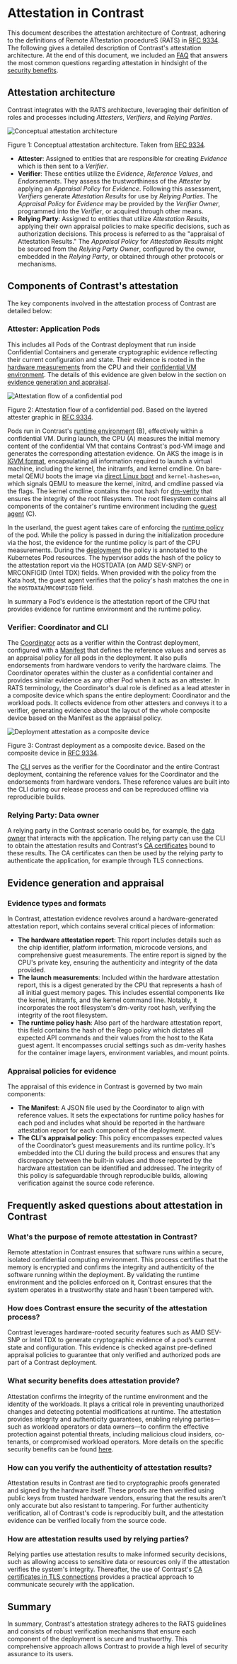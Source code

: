 # Attestation in Contrast

This document describes the attestation architecture of Contrast, adhering to
the definitions of Remote ATtestation procedureS (RATS) in
[RFC 9334](https://www.rfc-editor.org/rfc/rfc9334.html). The following gives a
detailed description of Contrast's attestation architecture. At the end of this
document, we included an
[FAQ](#frequently-asked-questions-about-attestation-in-contrast) that answers
the most common questions regarding attestation in hindsight of the
[security benefits](../basics/security-benefits.md).

## Attestation architecture

Contrast integrates with the RATS architecture, leveraging their definition of
roles and processes including _Attesters_, _Verifiers_, and _Relying Parties_.

![Conceptual attestation architecture](../_media/attestation-rats-architecture.svg)

Figure 1: Conceptual attestation architecture. Taken from
[RFC 9334](https://www.rfc-editor.org/rfc/rfc9334.html#figure-1).

- **Attester**: Assigned to entities that are responsible for creating
  _Evidence_ which is then sent to a _Verifier_.
- **Verifier**: These entities utilize the _Evidence_, _Reference Values_, and
  _Endorsements_. They assess the trustworthiness of the _Attester_ by applying
  an _Appraisal Policy_ for _Evidence_. Following this assessment, _Verifiers_
  generate _Attestation Results_ for use by _Relying Parties_. The _Appraisal
  Policy_ for _Evidence_ may be provided by the _Verifier Owner_, programmed
  into the _Verifier_, or acquired through other means.
- **Relying Party**: Assigned to entities that utilize _Attestation Results_,
  applying their own appraisal policies to make specific decisions, such as
  authorization decisions. This process is referred to as the "appraisal of
  Attestation Results." The _Appraisal Policy_ for _Attestation Results_ might
  be sourced from the _Relying Party Owner_, configured by the owner, embedded
  in the _Relying Party_, or obtained through other protocols or mechanisms.

## Components of Contrast's attestation

The key components involved in the attestation process of Contrast are detailed
below:

### Attester: Application Pods

This includes all Pods of the Contrast deployment that run inside Confidential
Containers and generate cryptographic evidence reflecting their current
configuration and state. Their evidence is rooted in the
[hardware measurements](../basics/confidential-containers.md) from the CPU and
their [confidential VM environment](../components/runtime.md). The details of
this evidence are given below in the section on
[evidence generation and appraisal](#evidence-generation-and-appraisal).

![Attestation flow of a confidential pod](../_media/attestation-pod.svg)

Figure 2: Attestation flow of a confidential pod. Based on the layered attester
graphic in [RFC 9334](https://www.rfc-editor.org/rfc/rfc9334.html#figure-3).

Pods run in Contrast's [runtime environment](../components/runtime.md) (B),
effectively within a confidential VM. During launch, the CPU (A) measures the
initial memory content of the confidential VM that contains Contrast's pod-VM
image and generates the corresponding attestation evidence. On AKS the image is
in [IGVM format](https://github.com/microsoft/igvm), encapsulating all
information required to launch a virtual machine, including the kernel, the
initramfs, and kernel cmdline. On bare-metal QEMU boots the image via
[direct Linux boot](https://qemu-project.gitlab.io/qemu/system/linuxboot.html)
and `kernel-hashes=on`, which signals QEMU to measure the kernel, initrd, and
cmdline passed via the flags. The kernel cmdline contains the root hash for
[dm-verity](https://www.kernel.org/doc/html/latest/admin-guide/device-mapper/verity.html)
that ensures the integrity of the root filesystem. The root filesystem contains
all components of the container's runtime environment including the
[guest agent](../basics/confidential-containers.md#kata-containers) (C).

In the userland, the guest agent takes care of enforcing the
[runtime policy](../components/overview.md#runtime-policies) of the pod. While
the policy is passed in during the initialization procedure via the host, the
evidence for the runtime policy is part of the CPU measurements. During the
[deployment](../deployment.md#generate-policy-annotations-and-manifest) the
policy is annotated to the Kubernetes Pod resources. The hypervisor adds the
hash of the policy to the attestation report via the HOSTDATA (on AMD SEV-SNP)
or MRCONFIGID (Intel TDX) fields. When provided with the policy from the Kata
host, the guest agent verifies that the policy's hash matches the one in the
`HOSTDATA`/`MRCONFIGID` field.

In summary a Pod's evidence is the attestation report of the CPU that provides
evidence for runtime environment and the runtime policy.

### Verifier: Coordinator and CLI

The [Coordinator](../components/overview.md#the-coordinator) acts as a verifier
within the Contrast deployment, configured with a
[Manifest](../components/overview.md#the-manifest) that defines the reference
values and serves as an appraisal policy for all pods in the deployment. It also
pulls endorsements from hardware vendors to verify the hardware claims. The
Coordinator operates within the cluster as a confidential container and provides
similar evidence as any other Pod when it acts as an attester. In RATS
terminology, the Coordinator's dual role is defined as a lead attester in a
composite device which spans the entire deployment: Coordinator and the workload
pods. It collects evidence from other attesters and conveys it to a verifier,
generating evidence about the layout of the whole composite device based on the
Manifest as the appraisal policy.

![Deployment attestation as a composite device](../_media/attestation-composite-device.svg)

Figure 3: Contrast deployment as a composite device. Based on the composite
device in [RFC 9334](https://www.rfc-editor.org/rfc/rfc9334.html#figure-4).

The [CLI](../components/overview.md#the-cli-command-line-interface) serves as
the verifier for the Coordinator and the entire Contrast deployment, containing
the reference values for the Coordinator and the endorsements from hardware
vendors. These reference values are built into the CLI during our release
process and can be reproduced offline via reproducible builds.

### Relying Party: Data owner

A relying party in the Contrast scenario could be, for example, the
[data owner](../basics/security-benefits.md) that interacts with the
application. The relying party can use the CLI to obtain the attestation results
and Contrast's [CA certificates](certificates.md) bound to these results. The CA
certificates can then be used by the relying party to authenticate the
application, for example through TLS connections.

## Evidence generation and appraisal

### Evidence types and formats

In Contrast, attestation evidence revolves around a hardware-generated
attestation report, which contains several critical pieces of information:

- **The hardware attestation report**: This report includes details such as the
  chip identifier, platform information, microcode versions, and comprehensive
  guest measurements. The entire report is signed by the CPU's private key,
  ensuring the authenticity and integrity of the data provided.
- **The launch measurements**: Included within the hardware attestation report,
  this is a digest generated by the CPU that represents a hash of all initial
  guest memory pages. This includes essential components like the kernel,
  initramfs, and the kernel command line. Notably, it incorporates the root
  filesystem's dm-verity root hash, verifying the integrity of the root
  filesystem.
- **The runtime policy hash**: Also part of the hardware attestation report,
  this field contains the hash of the Rego policy which dictates all expected
  API commands and their values from the host to the Kata guest agent. It
  encompasses crucial settings such as dm-verity hashes for the container image
  layers, environment variables, and mount points.

### Appraisal policies for evidence

The appraisal of this evidence in Contrast is governed by two main components:

- **The Manifest**: A JSON file used by the Coordinator to align with reference
  values. It sets the expectations for runtime policy hashes for each pod and
  includes what should be reported in the hardware attestation report for each
  component of the deployment.
- **The CLI's appraisal policy**: This policy encompasses expected values of the
  Coordinator’s guest measurements and its runtime policy. It's embedded into
  the CLI during the build process and ensures that any discrepancy between the
  built-in values and those reported by the hardware attestation can be
  identified and addressed. The integrity of this policy is safeguardable
  through reproducible builds, allowing verification against the source code
  reference.

## Frequently asked questions about attestation in Contrast

### What's the purpose of remote attestation in Contrast?

Remote attestation in Contrast ensures that software runs within a secure,
isolated confidential computing environment. This process certifies that the
memory is encrypted and confirms the integrity and authenticity of the software
running within the deployment. By validating the runtime environment and the
policies enforced on it, Contrast ensures that the system operates in a
trustworthy state and hasn't been tampered with.

### How does Contrast ensure the security of the attestation process?

Contrast leverages hardware-rooted security features such as AMD SEV-SNP or
Intel TDX to generate cryptographic evidence of a pod’s current state and
configuration. This evidence is checked against pre-defined appraisal policies
to guarantee that only verified and authorized pods are part of a Contrast
deployment.

### What security benefits does attestation provide?

Attestation confirms the integrity of the runtime environment and the identity
of the workloads. It plays a critical role in preventing unauthorized changes
and detecting potential modifications at runtime. The attestation provides
integrity and authenticity guarantees, enabling relying parties—such as workload
operators or data owners—to confirm the effective protection against potential
threats, including malicious cloud insiders, co-tenants, or compromised workload
operators. More details on the specific security benefits can be found
[here](../basics/security-benefits.md).

### How can you verify the authenticity of attestation results?

Attestation results in Contrast are tied to cryptographic proofs generated and
signed by the hardware itself. These proofs are then verified using public keys
from trusted hardware vendors, ensuring that the results aren't only accurate
but also resistant to tampering. For further authenticity verification, all of
Contrast's code is reproducibly built, and the attestation evidence can be
verified locally from the source code.

### How are attestation results used by relying parties?

Relying parties use attestation results to make informed security decisions,
such as allowing access to sensitive data or resources only if the attestation
verifies the system's integrity. Thereafter, the use of Contrast's
[CA certificates in TLS connections](certificates.md) provides a practical
approach to communicate securely with the application.

## Summary

In summary, Contrast's attestation strategy adheres to the RATS guidelines and
consists of robust verification mechanisms that ensure each component of the
deployment is secure and trustworthy. This comprehensive approach allows
Contrast to provide a high level of security assurance to its users.
